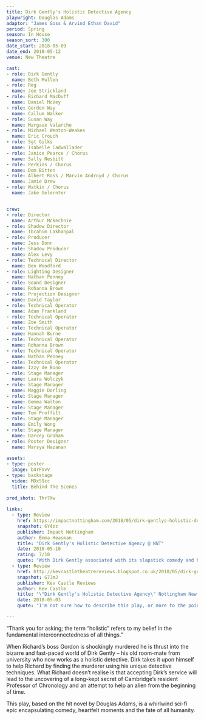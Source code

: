 ```yaml
---
title: Dirk Gently's Holistic Detective Agency
playwright: Douglas Adams
adaptor: "James Goss & Arvind Ethan David"
period: Spring
season: In House
season_sort: 300
date_start: 2018-05-09
date_end: 2018-05-12
venue: New Theatre

cast:
- role: Dirk Gently
  name: Beth Mullen
- role: Reg
  name: Joe Strickland
- role: Richard MacDuff
  name: Daniel McVey
- role: Gordon Way
  name: Callum Walker
- role: Susan Way
  name: Margaux Valarche
- role: Michael Wenton-Weakes
  name: Eric Crouch
- role: Sgt Gilks
  name: Isabelle Cadwallader
- role: Janice Pearce / Chorus
  name: Sally Nesbitt
- role: Perkins / Chorus
  name: Dom Bitten
- role: Albert Ross / Marvin Androyd / Chorus
  name: Jamie Drew
- role: Watkin / Chorus
  name: Jake Gelernter


crew:
- role: Director
  name: Arthur Mckechnie
- role: Shadow Director
  name: Ibrahim Lakhanpal
- role: Producer
  name: Jess Donn
- role: Shadow Producer
  name: Alex Levy
- role: Technical Director
  name: Ben Woodford
- role: Lighting Designer
  name: Nathan Penney
- role: Sound Designer
  name: Rohanna Brown
- role: Projection Designer
  name: David Taylor
- role: Technical Operator
  name: Adam Frankland
- role: Technical Operator
  name: Zoe Smith
- role: Technical Operator
  name: Hannah Burne
- role: Technical Operator
  name: Rohanna Brown
- role: Technical Operator
  name: Nathan Penney
- role: Technical Operator
  name: Izzy de Bono
- role: Stage Manager
  name: Laura Wolczyk
- role: Stage Manager
  name: Maggie Dorling
- role: Stage Manager
  name: Gemma Walton
- role: Stage Manager
  name: Tom Proffitt
- role: Stage Manager
  name: Emily Wong
- role: Stage Manager
  name: Darcey Graham
- role: Poster Designer
  name: Marsya Hazanan
  
assets:
- type: poster
  image: b4rFVvV
- type: backstage
  video: MDx59cc
  title: Behind The Scenes
  
prod_shots: Thr7Xw
  
links:
  - type: Review
    href: https://impactnottingham.com/2018/05/dirk-gentlys-holistic-detective-agency-nnt/
    snapshot: 6Y4zz
    publisher: Impact Nottingham
    author: Emma Heasman
    title: "Dirk Gently's Holistic Detective Agency @ NNT"
    date: 2018-05-10
    rating: 7/10
    quote: "With Dirk Gently associated with its slapstick comedy and humour, it is evident that the play did not disappoint. Every pun, clumsy fall, and nerdy joke was awarded outbursts of laughter from the audience, outbursts so loud that sometimes actors lines could not be heard for a short while."
  - type: Review
    href: http://kevcastletheatrereviews.blogspot.co.uk/2018/05/dirk-gentlys-holistic-detective-agency.html
    snapshot: G7JmJ
    publisher: Kev Castle Reviews
    author: Kev Castle
    title: "\"Dirk Gently's Holistic Detective Agency\" Nottingham New Theatre"
    date: 2018-05-03
    quote: "I'm not sure how to describe this play, or more to the point, I'm not sure what words describe what I've seen. Don't get me wrong, this is a good thing, but this play is so different to anything that I've seen and is so off the wall, but is also so idiotically entertaining and zany."

---
```


“Thank you for asking; the term “holistic” refers to my belief in the fundamental interconnectedness of
all things.”

When Richard’s boss Gordon is shockingly murdered he is thrust into the bizarre and fast-paced world of Dirk Gently – his old room-mate from university who now works as a holistic detective. Dirk takes it upon himself to help Richard by finding the murderer using his unique detective techniques. What Richard doesn’t realise is that accepting Dirk’s service will lead to the uncovering of a long-kept secret of Cambridge’s resident Professor of Chronology and an attempt to help an alien from the beginning of time.

This play, based on the hit novel by Douglas Adams, is a whirlwind sci-fi epic encapsulating comedy, heartfelt moments and the fate of all humanity.
